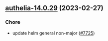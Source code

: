 

## [authelia-14.0.29](https://github.com/truecharts/charts/compare/authelia-14.0.28...authelia-14.0.29) (2023-02-27)

### Chore

- update helm general non-major ([#7725](https://github.com/truecharts/charts/issues/7725))
  
  